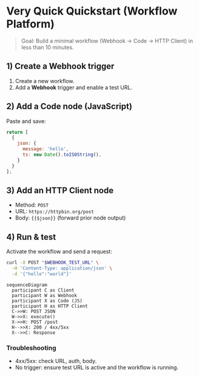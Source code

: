 # Very Quick Quickstart (Workflow Platform)

> Goal: Build a minimal workflow (Webhook → Code → HTTP Client) in less than 10 minutes.

## 1) Create a Webhook trigger
1. Create a new workflow.
2. Add a **Webhook** trigger and enable a test URL.

## 2) Add a Code node (JavaScript)
Paste and save:
```javascript
return [
  {
    json: {
      message: 'hello',
      ts: new Date().toISOString(),
    }
  }
];
```

## 3) Add an HTTP Client node
- Method: `POST`
- URL: `https://httpbin.org/post`
- Body: `{{$json}}` (forward prior node output)

## 4) Run & test
Activate the workflow and send a request:
```bash
curl -X POST "$WEBHOOK_TEST_URL" \
  -H 'Content-Type: application/json' \
  -d '{"hello":"world"}'
```

```mermaid
sequenceDiagram
  participant C as Client
  participant W as Webhook
  participant X as Code (JS)
  participant H as HTTP Client
  C->>W: POST JSON
  W->>X: execute()
  X->>H: POST /post
  H-->>X: 200 / 4xx/5xx
  X-->>C: Response
```

### Troubleshooting
- 4xx/5xx: check URL, auth, body.
- No trigger: ensure test URL is active and the workflow is running.
